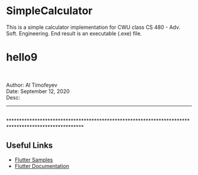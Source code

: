 # SimpleCalculator
This is a simple calculator implementation for CWU class CS 480 - Adv. Soft. Engineering. End result is an executable (.exe) file.

# hello9
<br />

Author: Al Timofeyev
<br />
Date: September 12, 2020
<br />
Desc: 
<br />
****************************************************************************************************
<br />
*****************************************************************************************************
<br />

## Useful Links
- [Flutter Samples](https://flutter.dev/docs/cookbook)
- [Flutter Documentation](https://flutter.dev/docs)
